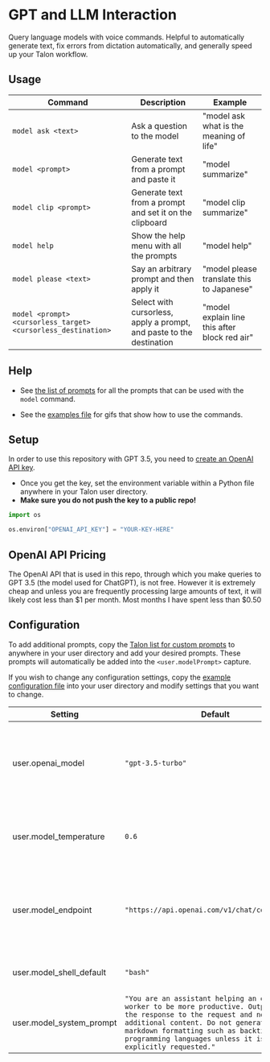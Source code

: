 # GPT and LLM Interaction

Query language models with voice commands. Helpful to automatically generate text, fix errors from dictation automatically, and generally speed up your Talon workflow.

## Usage

| Command                                                       | Description                                                          | Example                                       |
| ------------------------------------------------------------- | -------------------------------------------------------------------- | --------------------------------------------- |
| `model ask <text>`                                            | Ask a question to the model                                          | "model ask what is the meaning of life"       |
| `model <prompt>`                                              | Generate text from a prompt and paste it                             | "model summarize"                             |
| `model clip <prompt>`                                         | Generate text from a prompt and set it on the clipboard              | "model clip summarize"                        |
| `model help`                                                  | Show the help menu with all the prompts                              | "model help"                                  |
| `model please <text>`                                         | Say an arbitrary prompt and then apply it                            | "model please translate this to Japanese"     |
| `model <prompt> <cursorless_target> <cursorless_destination>` | Select with cursorless, apply a prompt, and paste to the destination | "model explain line this after block red air" |

## Help

- See [the list of prompts](./staticPrompt.talon-list) for all the prompts that can be used with the `model` command.

- See the [examples file](usage-examples/examples.md) for gifs that show how to use the commands.

## Setup

In order to use this repository with GPT 3.5, you need to [create an OpenAI API key](https://platform.openai.com/signup).

- Once you get the key, set the environment variable within a Python file anywhere in your Talon user directory.
- **Make sure you do not push the key to a public repo!**

```python
import os

os.environ["OPENAI_API_KEY"] = "YOUR-KEY-HERE"
```

## OpenAI API Pricing

The OpenAI API that is used in this repo, through which you make queries to GPT 3.5 (the model used for ChatGPT), is not free. However it is extremely cheap and unless you are frequently processing large amounts of text, it will likely cost less than $1 per month. Most months I have spent less than $0.50

## Configuration

To add additional prompts, copy the [Talon list for custom prompts](./customPrompt.talon-list.example) to anywhere in your user directory and add your desired prompts. These prompts will automatically be added into the `<user.modelPrompt>` capture.

If you wish to change any configuration settings, copy the [example configuration file](../talon-ai-settings.talon.example) into your user directory and modify settings that you want to change.

| Setting                  | Default                                                                                                                                                                                                                                                            | Notes                                                                              |
| ------------------------ | ------------------------------------------------------------------------------------------------------------------------------------------------------------------------------------------------------------------------------------------------------------------ | ---------------------------------------------------------------------------------- |
| user.openai_model        | `"gpt-3.5-turbo"`                                                                                                                                                                                                                                                  | The model to use for the queries. NOTE: To access gpt-4 you may need prior API use |
| user.model_temperature   | `0.6`                                                                                                                                                                                                                                                              | Higher temperatures will make the model more creative and less accurate            |
| user.model_endpoint      | `"https://api.openai.com/v1/chat/completions"`                                                                                                                                                                                                                     | Any OpenAI compatible endpoint address can be used (Azure, local llamafiles, etc)  |
| user.model_shell_default | `"bash"`                                                                                                                                                                                                                                                           | The default shell for `model shell` commands                                       |
| user.model_system_prompt | `"You are an assistant helping an office worker to be more productive. Output just the response to the request and no additional content. Do not generate any markdown formatting such as backticks for programming languages unless it is explicitly requested."` | The meta-prompt for how to respond to all prompts                                  |

